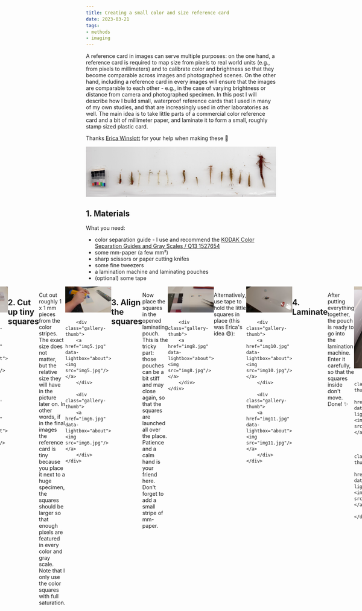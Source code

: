 ```yaml
---
title: Creating a small color and size reference card
date: 2023-03-21
tags:
- methods 
- imaging 
---
```

 
A reference card in images can serve multiple purposes: on the one hand, a reference card is required to map size from pixels to real world units (e.g., from pixels to millimeters) and to calibrate color and brightness so that they become comparable across images and photographed scenes. On the other hand, including a reference card in every images will ensure that the images are comparable to each other - e.g., in the case of varying brightness or distance from camera and photographed specimen. In this post I will describe how I build small, waterproof reference cards that I used in many of my own studies, and that are increasingly used in other laboratories as well. The main idea is to take little parts of a commercial color reference card and a bit of millimeter paper, and laminate it to form a small, roughly stamp sized plastic card. 

Thanks [Erica Winslott](https://portal.research.lu.se/sv/persons/erica-winslott) for your help when making these :raised_hands:

<div style="display: flex; justify-content: center;">
	<div class="gallery-grid">
		<div class="gallery-thumb">
		<a href="img0.jpg" data-lightbox="about"><img src="img0.jpg"/></a>
		</div>
	</div>
</div>

## 1. Materials

What you need:
- color separation guide - I use and recommend the [KODAK Color Separation Guides and Gray Scales / Q13	1527654](https://www.kodak.com/en/motion/page/color-separation-guides-and-gray-scales)
- some mm-paper (a few mm²)
- sharp scissors or paper cutting knifes
- some fine tweezers 
- a lamination machine and laminating pouches 
- (optional) some tape


<div style="display: flex; justify-content: center;">
	<div class="gallery-grid">
		<div class="gallery-thumb">
		<a href="img1.jpg" data-lightbox="about"><img src="img1.jpg"/></a>
		</div>

		<div class="gallery-thumb">
		<a href="img2.jpg" data-lightbox="about"><img src="img2.jpg"/></a>
		</div>

		<div class="gallery-thumb">
		<a href="img3.jpg" data-lightbox="about"><img src="img3.jpg"/></a>
		</div>
	</div>
</div>


## 2. Cut up tiny squares

Cut out roughly 1 x 1 mm pieces from the color stripes. The exact size does not matter, but the relative size they will have in the picture later on. In other words, if in the final images the reference card is tiny because you place it next to a huge specimen, the squares should be larger so that enough pixels are featured in every color and gray scale. Note that I only use the color squares with full saturation.

 <div style="display: flex; justify-content: center;">
	<div class="gallery-grid">
		<div class="gallery-thumb">
		<a href="img4.jpg" data-lightbox="about"><img src="img4.jpg"/></a>
		</div>
	
		<div class="gallery-thumb">
		<a href="img5.jpg" data-lightbox="about"><img src="img5.jpg"/></a>
		</div>

		<div class="gallery-thumb">
		<a href="img6.jpg" data-lightbox="about"><img src="img6.jpg"/></a>
		</div>
	</div>
</div>

## 3. Align the squares

Now place the squares in the opened laminating pouch. This is the tricky part: those pouches can be a bit stiff and may close again, so that the squares are launched all over the place. Patience and a calm hand is your friend here. Don't forget to add a small stripe of mm-paper. 

 <div style="display: flex; justify-content: center;">
	<div class="gallery-grid">
		<div class="gallery-thumb">
		<a href="img7.jpg" data-lightbox="about"><img src="img7.jpg"/></a>
		</div>
	
		<div class="gallery-thumb">
		<a href="img8.jpg" data-lightbox="about"><img src="img8.jpg"/></a>
		</div>
	</div>
</div>

Alternatively, use tape to hold the little squares in place (this was Erica's idea :smile:):

 <div style="display: flex; justify-content: center;">
	<div class="gallery-grid">
		<div class="gallery-thumb">
		<a href="img9.jpg" data-lightbox="about"><img src="img9.jpg"/></a>
		</div>
	
		<div class="gallery-thumb">
		<a href="img10.jpg" data-lightbox="about"><img src="img10.jpg"/></a>
		</div>

		<div class="gallery-thumb">
		<a href="img11.jpg" data-lightbox="about"><img src="img11.jpg"/></a>
		</div>
	</div>
</div>

## 4. Laminate 

After putting everything together, the pouch is ready to go into the lamination machine. Enter it carefully, so that the squares inside don't move. Done! :sparkles:

 <div style="display: flex; justify-content: center;">
	<div class="gallery-grid">
		<div class="gallery-thumb">
		<a href="img12.jpg" data-lightbox="about"><img src="img12.jpg"/></a>
		</div>
	
		<div class="gallery-thumb">
		<a href="img13.jpg" data-lightbox="about"><img src="img13.jpg"/></a>
		</div>

		<div class="gallery-thumb">
		<a href="img14.jpg" data-lightbox="about"><img src="img14.jpg"/></a>
		</div>
	</div>
</div>

